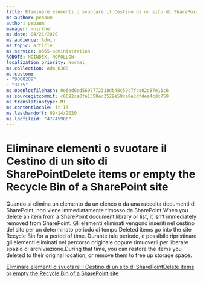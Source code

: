```yaml
---
title: Eliminare elementi o svuotare il Cestino di un sito di SharePoint
ms.author: pebaum
author: pebaum
manager: mnirkhe
ms.date: 04/21/2020
ms.audience: Admin
ms.topic: article
ms.service: o365-administration
ROBOTS: NOINDEX, NOFOLLOW
localization_priority: Normal
ms.collection: Adm_O365
ms.custom:
- "9000209"
- "3175"
ms.openlocfilehash: 0e6ed0ed5697772318db48c59c7fca02d87e11c6
ms.sourcegitcommit: c6692ce0fa1358ec3529e59ca0ecdfdea4cdc759
ms.translationtype: MT
ms.contentlocale: it-IT
ms.lasthandoff: 09/14/2020
ms.locfileid: "47745900"
---
```

# <a name="delete-items-or-empty-the-recycle-bin-of-a-sharepoint-site"></a><span data-ttu-id="6cf77-102">Eliminare elementi o svuotare il Cestino di un sito di SharePoint</span><span class="sxs-lookup"><span data-stu-id="6cf77-102">Delete items or empty the Recycle Bin of a SharePoint site</span></span> 

<span data-ttu-id="6cf77-103">Quando si elimina un elemento da un elenco o da una raccolta documenti di SharePoint, non viene immediatamente rimosso da SharePoint.</span><span class="sxs-lookup"><span data-stu-id="6cf77-103">When you delete an item from a SharePoint document library or list, it isn’t immediately removed from SharePoint.</span></span> <span data-ttu-id="6cf77-104">Gli elementi eliminati vengono inseriti nel cestino del sito per un determinato periodo di tempo.</span><span class="sxs-lookup"><span data-stu-id="6cf77-104">Deleted items go into the site Recycle Bin for a period of time.</span></span> <span data-ttu-id="6cf77-105">Durante tale periodo, è possibile ripristinare gli elementi eliminati nel percorso originale oppure rimuoverli per liberare spazio di archiviazione.</span><span class="sxs-lookup"><span data-stu-id="6cf77-105">During that time, you can restore the items you deleted to their original location, or remove them to free up storage space.</span></span>

[<span data-ttu-id="6cf77-106">Eliminare elementi o svuotare il Cestino di un sito di SharePoint</span><span class="sxs-lookup"><span data-stu-id="6cf77-106">Delete items or empty the Recycle Bin of a SharePoint site</span></span>](https://support.office.com/article/2e713599-d13e-40d6-96dc-66f0a366f74e)